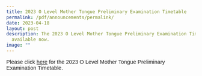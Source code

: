 ```yaml
---
title: 2023 O Level Mother Tongue Preliminary Examination Timetable
permalink: /pdf/announcements/permalink/
date: 2023-04-18
layout: post
description: The 2023 O Level Mother Tongue Preliminary Examination Timetable is
  available now.
image: ""
---
```

<p style="font-family:sans-serif;font-size:14.5px;">Please click <a href="https://drive.google.com/file/d/1b9vyTQ1D5sEUoUPDK1ajJeRP_849dIJ-/view" style="font-family:sans-serif;font-size:14.5px;"> here</a> for the 2023 O Level Mother Tongue Preliminary Examination Timetable.</p>